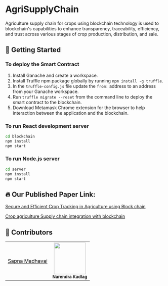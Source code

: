 # AgriSupplyChain
Agriculture supply chain for crops using blockchain technology is used to blockchain's capabilities to enhance transparency, traceability, efficiency, and trust across various stages of crop production, distribution, and sale.

## 👀 Getting Started

### To deploy the Smart Contract

1. Install Ganache and create a workspace.
2. Install Truffle npm package globally by running ```npm install -g truffle```.
3. In the `truffle-config.js` file update the `from:` address to an address from your Ganache workspace.
4. Run ```truffle migrate --reset``` from the command line to deploy the smart contract to the blockchain.
5. Download Metamask Chrome extension for the browser to help interaction between the application and the blockchain.

### To run React development server

```bash
cd blockchain
npm install
npm start
```

### To run Node.js server
```bash
cd server
npm install
npm start
```

## 🔥 Our Published Paper Link:
<a href="https://ijarsct.co.in/Dec3i2.html">Secure and Efficient Crop Tracking in Agriculture using Block chain</a>

<a href="https://ijarcce.com/papers/crop-agriculture-supply-chain-integration-with-blockchain/">Crop agriculture Supply chain integration with blockchain</a>


## :busts_in_silhouette: Contributors
<table>
<tr>
<td align="center"><a href="https://github.com/SapnaMadhavai"> Sapna Madhavai</a></td>
  <td align="center"><a href="https://github.com/narendrakadlag"> <img src="https://avatars.githubusercontent.com/u/121725155?v=4" width="100px;" alt=""/><br /><sub><b>Narendra Kadlag</b></sub></a><br /></a></td>
</tr>
  
</table>
